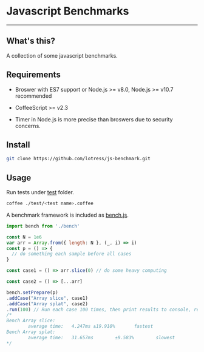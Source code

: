 # Javascript Benchmarks
----
## What's this?
A collection of some javascript benchmarks.

## Requirements
- Broswer with ES7 support or Node.js >= v8.0, Node.js >= v10.7 recommended

- CoffeeScript >= v2.3

- Timer in Node.js is more precise than broswers due to security concerns.

## Install
```bash
git clone https://github.com/lotress/js-benchmark.git
```

## Usage
Run tests under [test](./test) folder.

```bash
coffee ./test/<test name>.coffee
```

A benchmark framework is included as [bench.js](./bench.js).

```javascript
import bench from './bench'

const N = 1e6
var arr = Array.from({ length: N }, (_, i) => i)
const p = () => {
  // do something each sample before all cases
}

const case1 = () => arr.slice(0) // do some heavy computing

const case2 = () => [...arr]

bench.setPrepare(p)
.addCase("Array slice", case1)
.addCase("Array splat", case2)
.run(100) // Run each case 100 times, then print results to console, returns bench itself
/*
Bench Array slice:
        average time:   4.247ms ±19.910%       fastest
Bench Array splat:
        average time:   31.657ms        ±9.583%        slowest
*/
```
